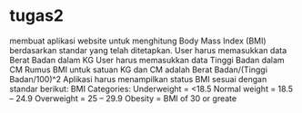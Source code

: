 # tugas2
membuat aplikasi website untuk menghitung Body Mass Index (BMI) berdasarkan standar yang telah ditetapkan.
User harus memasukkan data Berat Badan dalam KG
User harus memasukkan data Tinggi Badan dalam CM
Rumus BMI untuk satuan KG dan CM adalah Berat Badan/(Tinggi Badan/100)^2
Aplikasi harus menampilkan status BMI sesuai dengan standar berikut:
BMI Categories:
Underweight = <18.5
Normal weight = 18.5 – 24.9
Overweight = 25 – 29.9
Obesity = BMI of 30 or greate
